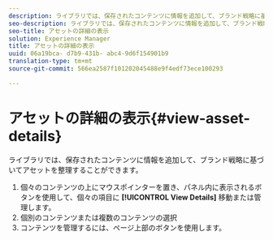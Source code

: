 ```yaml
---
description: ライブラリでは、保存されたコンテンツに情報を追加して、ブランド戦略に基づいてアセットを整理することができます。
seo-description: ライブラリでは、保存されたコンテンツに情報を追加して、ブランド戦略に基づいてアセットを整理することができます。
seo-title: アセットの詳細の表示
solution: Experience Manager
title: アセットの詳細の表示
uuid: 06a19bca- d7b9-431b- abc4-9d6f154901b9
translation-type: tm+mt
source-git-commit: 566ea2587f101202045488e9f4edf73ece100293

---
```



# アセットの詳細の表示{#view-asset-details}

ライブラリでは、保存されたコンテンツに情報を追加して、ブランド戦略に基づいてアセットを整理することができます。

1. 個々のコンテンツの上にマウスポインターを置き、パネル内に表示されるボタンを使用して、個々の項目に **[!UICONTROL View Details]** 移動または管理します。
1. 個別のコンテンツまたは複数のコンテンツの選択
1. コンテンツを管理するには、ページ上部のボタンを使用します。
